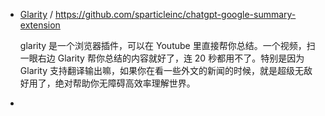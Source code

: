 - [Glarity](https://glarity.app/) / https://github.com/sparticleinc/chatgpt-google-summary-extension

  glarity 是一个浏览器插件，可以在 Youtube 里直接帮你总结。一个视频，扫一眼右边 Glarity 帮你总结的内容就好了，连 20 秒都用不了。特别是因为 Glarity 支持翻译输出嘛，如果你在看一些外文的新闻的时候，就是超级无敌好用了，绝对帮助你无障碍高效率理解世界。

- 

